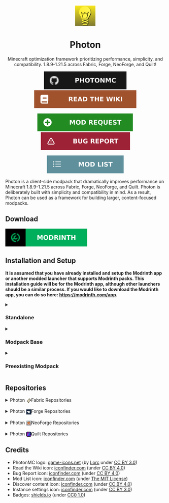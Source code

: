 <!-- Start -->
<div align=center>

<img src="photon-logo.png"></img>

# Photon

Minecraft optimization framework prioritizing performance, simplicity, and compatibility. 1.8.9-1.21.5 across Fabric, Forge, NeoForge, and Quilt!

[![PhotonMC](github-link.svg)](https://github.com/PhotonMC)
[![Read the Wiki](wiki-link.svg)](https://github.com/PhotonMC/home/wiki)

[![Mod Request](modrequest-link.svg)](https://github.com/PhotonMC/home/issues/new?template=mod-request.yml)
[![Bug Report](bugreport-link.svg)](https://github.com/PhotonMC/home/issues/new?template=bug-report.yml)

[![Modlist](modlist-link.svg)](https://github.com/PhotonMC/home/blob/main/MODLIST.md)

</div>

Photon is a client-side modpack that dramatically improves performance on Minecraft 1.8.9-1.21.5 across Fabric, Forge, NeoForge, and Quilt. Photon is deliberately built with simplicity and compatibility in mind. As a result, Photon can be used as a framework for building larger, content-focused modpacks.

<!--Download-->
## Download

[![Modrinth](modrinth-link.svg)](https://modrinth.com/modpack/phtn)

<!--Installation-->
## Installation and Setup

**It is assumed that you have already installed and setup the Modrinth app or another modded launcher that supports Modrinth packs. This installation guide will be for the Modrinth app, although other launchers should be a similar process. If you would like to download the Modrinth app, you can do so here: https://modrinth.com/app.**

<details>
    <summary><h3>Standalone</h3></summary>
    Installation guide for using Photon standalone without any additional mods or configuration.
    <h4>Downloading</h4>
    <ol>
        <li>Launch the Modrinth app</li>
        <li>Click the <code><img src="discover-content.png" style="vertical-align:middle; display:inline"> Discover content</code> icon on the left sidebar</li>
        <li>Search for <code>Photon</code> under <code>Modpacks</code></li>
        <li>Click on the <code><img src="photon-icon.png" style="vertical-align:middle; display:inline"> Photon Icon</code></li>
        <li>Navigate to <code>Versions</code></li>
        <li>Filter to your desired Modloader and Minecraft Version by using the <code>Platform</code> and <code>Game versions</code> dropdown menus</li>
        <li>Select the newest Photon release (First option)</li>
        <li>Click <code>Install</code></li>
    </ol>
    <h4>Updating</h4>
    <ol>
        <li>Select your Photon instance (<b>Don't click <code>Play</code></b>)</li>
        <li>Click the green <code>Update pack</code> option next to <code>Refresh</code></li>
        <li>Scroll until you find the newest release of Photon for <b>your desired modloader and Minecraft version</b> (If the newest choice for your modloader and MC version has a gray check next to it, you are up to date)</li>
        <li>Click the green, antiparallel <code>arrows icon</code> next to your chosen Photon release</li>
    </ol>
</details>

<details>
    <summary><h3>Modpack Base</h3></summary>
    Installation guide for using Photon as a base for your modpack (<b>not a guide on how to properly create a modpack</b>).
    <h4>Downloading</h4>
    <ol>
        <li>Launch the Modrinth app</li>
        <li>Click the <code><img src="discover-content.png" style="vertical-align:middle; display:inline"> Discover content</code> icon on the left sidebar</li>
        <li>Search for <code>Photon</code> under <code>Modpacks</code></li>
        <li>Click on the <code><img src="photon-icon.png" style="vertical-align:middle; display:inline"> Photon Icon</code></li>
        <li>Navigate to <code>Versions</code></li>
        <li>Filter to your desired Modloader and Minecraft Version by using the <code>Platform</code> and <code>Game versions</code> dropdown menus</li>
        <li>Select the newest Photon release (First option)</li>
        <li>Click <code>Install</code></li>
    </ol>
    <h4>Setup</h4>
    <ol>
        <li>Select your Photon instance (<b>Don't click <code>Play</code></b>)</li>
        <li>Click the <code><img src="instance-settings.png" style="vertical-align:middle; display:inline"> Instance settings</code> icon</li>
        <li>Select <code>Installation</code></li>
        <li>Click <code>Unlink instance</code></li>
        <li>Confirm to <code>Unlink instance</code></li>
        <li>You may use this instance as your own custom modpack</li>
    </ol>
    <h4>Updating</h4>
    <b>*Backup your modpack before updating Photon!*</b>
    <ol>
        <li>Perform the <code><b>Downloading</b></code> steps listed above for a new, temporary Photon instance</li>
        <li>Select the temporary Photon instance (<b>Don't click <code>Play</code></b>)</li>
        <li>Click the <code>ellipsis (three dots) menu</code> located next to the green <code>Play button</code></li>
        <li>Select <code>Open folder</code> and navigate to the new File Explorer window</li>
        <li>Copy the <code>config</code> and <code>mods</code> folders (highlight both by holding <code>Ctrl</code> and selecting each, and copy to clipboard by pressing <code>Ctrl + C</code>)</li>
        <li>Close the File Explorer window and navigate back to the Modrinth app</li>
        <li>Navigate to the modpack you are updating</li>
        <li>Click the <code>ellipsis (three dots) menu</code> located next to the green <code>Play button</code></li>
        <li>Select <code>Open folder</code> and navigate to the new File Explorer window</li>
        <li>Without selecting any of the subfolders/files, press <code>Ctrl + V</code> to merge to the <code>mods</code> and <code>config</code> folders (Select <code>Replace the files in the destination</code> to confirm the merging)</li>
        <li>You may delete the temporary Photon instance (located in <code><img src="instance-settings.png" style="vertical-align:middle; display:inline"> Instance settings</code>)</li>
    </ol>
</details>

<details>
    <summary><h3>Preexisting Modpack</h3></summary>
    Installation guide for using Photon in a preexisting modpack. <b>*Backup your modpack before incorporating Photon into it!*</b>
    <h4>Downloading</h4>
    <ol>
        <li>Launch the Modrinth app</li>
        <li>Click the <code><img src="discover-content.png" style="vertical-align:middle; display:inline"> Discover content</code> icon on the left sidebar</li>
        <li>Search for <code>Photon</code> under <code>Modpacks</code></li>
        <li>Click on the <code><img src="photon-icon.png" style="vertical-align:middle; display:inline"> Photon Icon</code></li>
        <li>Navigate to <code>Versions</code></li>
        <li>Filter to your desired Modloader and Minecraft Version by using the <code>Platform</code> and <code>Game versions</code> dropdown menus</li>
        <li>Select the newest Photon release (First option)</li>
        <li>Click <code>Install</code></li>
    </ol>
    <h4>Setup</h4>
    <ol>
        <li>Select the Photon instance (<b>Don't click <code>Play</code></b>)</li>
        <li>Click the <code>ellipsis (three dots) menu</code> located next to the green <code>Play button</code></li>
        <li>Select <code>Open folder</code> and navigate to the new File Explorer window</li>
        <li>Copy the <code>config</code> and <code>mods</code> folders (highlight both by holding <code>Ctrl</code> and selecting each, and copy to clipboard by pressing <code>Ctrl + C</code>)</li>
        <li>Close the File Explorer window and navigate back to the Modrinth app</li>
        <li>Navigate to the modpack you are incorporating Photon into</li>
        <li>Click the <code>ellipsis (three dots) menu</code> located next to the green <code>Play button</code></li>
        <li>Select <code>Open folder</code> and navigate to the new File Explorer window</li>
        <li>Without selecting any of the subfolders/files, press <code>Ctrl + V</code> to merge to the <code>mods</code> and <code>config</code> folders (Select <code>Replace the files in the destination</code> to confirm the merging)</li>
        <li>You may delete the Photon instance (located in <code><img src="instance-settings.png" style="vertical-align:middle; display:inline"> Instance settings</code>)</li>
    </ol>
    <h4>Updating</h4>
    <ol>
        <li>Perform the <code><b>Downloading</b></code> steps listed above for a new, temporary Photon instance</li>
        <li>Select the temporary Photon instance (<b>Don't click <code>Play</code></b>)</li>
        <li>Click the <code>ellipsis (three dots) menu</code> located next to the green <code>Play button</code></li>
        <li>Select <code>Open folder</code> and navigate to the new File Explorer window</li>
        <li>Copy the <code>config</code> and <code>mods</code> folders (highlight both by holding <code>Ctrl</code> and selecting each, and copy to clipboard by pressing <code>Ctrl + C</code>)</li>
        <li>Close the File Explorer window and navigate back to the Modrinth app</li>
        <li>Navigate to the modpack you are updating</li>
        <li>Click the <code>ellipsis (three dots) menu</code> located next to the green <code>Play button</code></li>
        <li>Select <code>Open folder</code> and navigate to the new File Explorer window</li>
        <li>Without selecting any of the subfolders/files, press <code>Ctrl + V</code> to merge to the <code>mods</code> and <code>config</code> folders (Select <code>Replace the files in the destination</code> to confirm the merging)</li>
        <li>You may delete the temporary Photon instance (located in <code><img src="instance-settings.png" style="vertical-align:middle; display:inline"> Instance settings</code>)</li>
    </ol>
</details>

<!--Repo List-->
## Repositories

<!--Photon Fabric links-->
<details>
    <summary>Photon <img src="fabric-logo.png" style="vertical-align:middle; display:inline">Fabric Repositories</summary>
    <ul>
        <li><a href="https://github.com/PhotonMC/fabric-1.21.5">Photon Fabric 1.21.5</a></li>
        <li><a href="https://github.com/PhotonMC/fabric-1.21.4">Photon Fabric 1.21.4</a></li>
        <li><a href="https://github.com/PhotonMC/fabric-1.21.1">Photon Fabric 1.21.1</a></li>
        <li><a href="https://github.com/PhotonMC/fabric-1.20.6">Photon Fabric 1.20.6</a></li>
        <li><a href="https://github.com/PhotonMC/fabric-1.20.4">Photon Fabric 1.20.4</a></li>
        <li><a href="https://github.com/PhotonMC/fabric-1.20.1">Photon Fabric 1.20.1</a></li>
        <li><a href="https://github.com/PhotonMC/fabric-1.19.4">Photon Fabric 1.19.4</a></li>
        <li><a href="https://github.com/PhotonMC/fabric-1.18.2">Photon Fabric 1.18.2</a></li>
        <li><a href="https://github.com/PhotonMC/fabric-1.17.1">Photon Fabric 1.17.1</a></li>
        <li><a href="https://github.com/PhotonMC/fabric-1.16.5">Photon Fabric 1.16.5</a></li>
        <li><a href="https://github.com/PhotonMC/fabric-1.15.2">Photon Fabric 1.15.2</a></li>
        <li><a href="https://github.com/PhotonMC/fabric-1.14.4">Photon Fabric 1.14.4</a></li>
    </ul> 
</details>

<!--Photon Forge links-->
<br/>
<details>
    <summary>Photon <img src="forge-logo.png" style="vertical-align:middle; display:inline">Forge Repositories</summary>
    <ul>
        <li><a href="https://github.com/PhotonMC/forge-1.20.1">Photon Forge 1.20.1</a></li>
        <li><a href="https://github.com/PhotonMC/forge-1.19.4">Photon Forge 1.19.4</a></li>
        <li><a href="https://github.com/PhotonMC/forge-1.18.2">Photon Forge 1.18.2</a></li>
        <li><a href="https://github.com/PhotonMC/forge-1.17.1">Photon Forge 1.17.1</a></li>
        <li><a href="https://github.com/PhotonMC/forge-1.16.5">Photon Forge 1.16.5</a></li>
        <li><a href="https://github.com/PhotonMC/forge-1.12.2">Photon Forge 1.12.2</a></li>
        <li><a href="https://github.com/PhotonMC/forge-1.11.2">Photon Forge 1.11.2</a></li>
        <li><a href="https://github.com/PhotonMC/forge-1.10.2">Photon Forge 1.10.2</a></li>
        <li><a href="https://github.com/PhotonMC/forge-1.9.4">Photon Forge 1.9.4</a></li>
        <li><a href="https://github.com/PhotonMC/forge-1.8.9">Photon Forge 1.8.9</a></li>
    </ul>
</details>

<!--Photon NeoForge links-->
<br/>
<details>
    <summary>Photon <img src="neoforge-logo.png" style="vertical-align:middle; display:inline">NeoForge Repositories</summary>
    <ul>
        <li><a href="https://github.com/PhotonMC/neoforge-1.21.5">Photon NeoForge 1.21.5</a></li>
        <li><a href="https://github.com/PhotonMC/neoforge-1.21.4">Photon NeoForge 1.21.4</a></li>
        <li><a href="https://github.com/PhotonMC/neoforge-1.21.1">Photon NeoForge 1.21.1</a></li>
        <li><a href="https://github.com/PhotonMC/neoforge-1.20.6">Photon NeoForge 1.20.6</a></li>
        <li><a href="https://github.com/PhotonMC/neoforge-1.20.4">Photon NeoForge 1.20.4</a></li>
        <li><a href="https://github.com/PhotonMC/neoforge-1.20.1">Photon NeoForge 1.20.1</a></li>
    </ul>
</details>

<!--Photon Quilt links-->
<br/>
<details>
    <summary>Photon <img src="quilt-logo.png" style="vertical-align: middle; display:inline">Quilt Repositories</summary>
    <ul>
        <li><a href="https://github.com/PhotonMC/quilt-1.21.5">Photon Quilt 1.21.5</a></li>
        <li><a href="https://github.com/PhotonMC/quilt-1.21.1">Photon Quilt 1.21.1</a></li>
        <li><a href="https://github.com/PhotonMC/quilt-1.20.6">Photon Quilt 1.20.6</a></li>
        <li><a href="https://github.com/PhotonMC/quilt-1.20.4">Photon Quilt 1.20.4</a></li>
        <li><a href="https://github.com/PhotonMC/quilt-1.20.1">Photon Quilt 1.20.1</a></li>
        <li><a href="https://github.com/PhotonMC/quilt-1.19.4">Photon Quilt 1.19.4</a></li>
        <li><a href="https://github.com/PhotonMC/quilt-1.18.2">Photon Quilt 1.18.2</a></li>
    </ul>
</details>

<!--Credits -->
## Credits

<ul>
    <li>PhotonMC logo: <a href="https://game-icons.net">game-icons.net</a> (by <a href="https://lorcblog.blogspot.com/">Lorc</a> under <a href="https://creativecommons.org/licenses/by/3.0/">CC BY 3.0</a>)</li>
    <li>Read the Wiki icon: <a href="https://www.iconfinder.com/icons/8664950/book_education_icon">iconfinder.com</a> (under <a href="https://creativecommons.org/licenses/by/4.0/">CC BY 4.0</a>)</li>
    <li>Bug Report icon: <a href="https://www.iconfinder.com/icons/9104219/warning_danger_attention_caution_alert_icon">iconfinder.com</a> (under <a href="https://creativecommons.org/licenses/by/4.0/">CC BY 4.0</a>)</li>
    <li>Mod List icon: <a href="https://www.iconfinder.com/icons/9040475/list_ul_icon">iconfinder.com</a> (under <a href="https://opensource.org/license/MIT">The MIT License</a>)</li>
    <li>Discover content icon: <a href="https://www.iconfinder.com/icons/8666705/compass_icon">iconfinder.com</a> (under <a href="https://creativecommons.org/licenses/by/4.0/">CC BY 4.0</a>)</li>
    <li>Instance settings icon: <a href="https://www.iconfinder.com/icons/2849830/multimedia_options_setting_settings_gear_icon">iconfinder.com</a> (under <a href="https://creativecommons.org/licenses/by/3.0/">CC BY 3.0</a>)</li>
    <li>Badges: <a href="https://shields.io/">shields.io</a> (under <a href="https://creativecommons.org/publicdomain/zero/1.0/deed">CC0 1.0</a>)</li>
</ul>